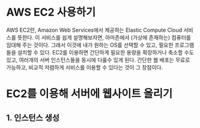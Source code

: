 # AWS EC2 사용하기

AWS EC2란, Amazon Web Services에서 제공하는 Elastic Compute Cloud 서비스를 뜻한다.
이 서비스를 쉽게 설명해보자면, 아마존에서 (가상에 존재하는) 컴퓨터를 임대해 주는 것이다. 그래서 이것에 내가 원하는 OS를 선택할 수 있고, 필요한 프로그램들을 설치할 수 있다. EC2를 이용하면 간단하게 필요한 용량을 확장하거나 축소할 수도 있고, 여러개의 서버 인스턴스들을 동시에 다룰수 있게 된다. 간단한 웹 배포는 무료로 가능하고, 비교적 저렴하게 서비스를 이용할 수 있다는 것이 그 장점이다.

# EC2를 이용해 서버에 웹사이트 올리기

## 1. 인스턴스 생성
